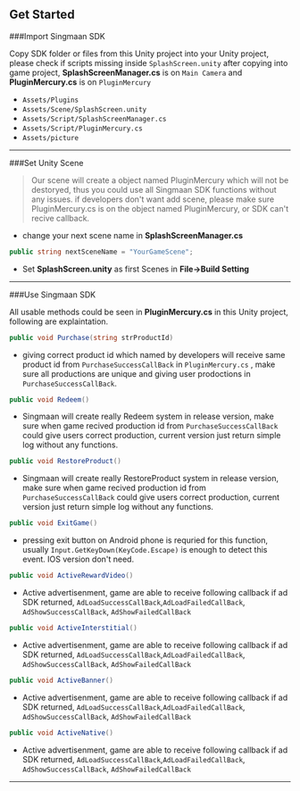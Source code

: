 ## Get Started

###Import Singmaan SDK

Copy SDK folder or files from this Unity project into your Unity project, please check if scripts missing inside `SplashScreen.unity` after copying into game project, **SplashScreenManager.cs** is on `Main Camera` and **PluginMercury.cs** is on `PluginMercury`

* `Assets/Plugins`
* `Assets/Scene/SplashScreen.unity`
* `Assets/Script/SplashScreenManager.cs`
* `Assets/Script/PluginMercury.cs`
* `Assets/picture`

----

###Set Unity Scene

> Our scene will create a object named PluginMercury which will not be destoryed, thus you could use all Singmaan SDK functions without any issues. if developers don't want add scene, please make sure PluginMercury.cs is on the object named PluginMercury, or SDK can't recive callback.

* change your next scene name in **SplashScreenManager.cs**

```C#
public string nextSceneName = "YourGameScene";
```

* Set **SplashScreen.unity** as first Scenes in **File->Build Setting**

----

###Use Singmaan SDK

All usable methods could be seen in **PluginMercury.cs** in this Unity project, following are explaintation.

```C#
public void Purchase(string strProductId)
```

* giving correct product id which named by developers will receive same product id from `PurchaseSuccessCallBack` in `PluginMercury.cs` , make sure all productions are unique and giving user prodoctions in `PurchaseSuccessCallBack`.

```C#
public void Redeem()
```

* Singmaan will create really Redeem system in release version, make sure when game recived production id from `PurchaseSuccessCallBack` could give users correct production, current version just return simple log without any functions.

```C#
public void RestoreProduct()
```

* Singmaan will create really RestoreProduct system in release version, make sure when game recived production id from `PurchaseSuccessCallBack` could give users correct production, current version just return simple log without any functions.

```C#
public void ExitGame()
```

* pressing exit button on Android phone is requried for this function, usually `Input.GetKeyDown(KeyCode.Escape)` is enough to detect this event. IOS version don't need.

```C#
public void ActiveRewardVideo()
```

* Active advertisenment,  game are able to receive following callback if ad SDK returned, `AdLoadSuccessCallBack`,`AdLoadFailedCallBack`, `AdShowSuccessCallBack`, `AdShowFailedCallBack`

```C#
public void ActiveInterstitial()
```

* Active advertisenment,  game are able to receive following callback if ad SDK returned, `AdLoadSuccessCallBack`,`AdLoadFailedCallBack`, `AdShowSuccessCallBack`, `AdShowFailedCallBack`

```C#
public void ActiveBanner()
```

* Active advertisenment,  game are able to receive following callback if ad SDK returned, `AdLoadSuccessCallBack`,`AdLoadFailedCallBack`, `AdShowSuccessCallBack`, `AdShowFailedCallBack`

```C#
public void ActiveNative()
```

* Active advertisenment,  game are able to receive following callback if ad SDK returned, `AdLoadSuccessCallBack`,`AdLoadFailedCallBack`, `AdShowSuccessCallBack`, `AdShowFailedCallBack`

___

